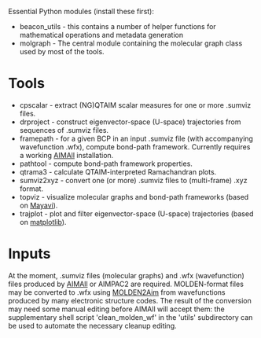 Essential Python modules (install these first):

* beacon_utils - this contains a number of helper functions for mathematical operations and metadata generation
* molgraph - The central module containing the molecular graph class used by most of the tools.

Tools
=====
*	cpscalar   - extract (NG)QTAIM scalar measures for one or more .sumviz files.
*	drproject  - construct eigenvector-space (U-space) trajectories from sequences of .sumviz files.
*	framepath  - for a given BCP in an input .sumviz file (with accompanying wavefunction .wfx), compute bond-path framework. Currently requires a working [AIMAll](https://aim.tkgristmill.com) installation.
*	pathtool   - compute bond-path framework properties.
*	qtrama3    - calculate QTAIM-interpreted Ramachandran plots.
*	sumviz2xyz 	- convert one (or more) .sumviz files to (multi-frame) .xyz format.
*	topviz 	   - visualize molecular graphs and bond-path frameworks (based on [Mayavi](https://github.com/enthought/mayavi)).
*	trajplot  - plot and filter eigenvector-space (U-space) trajectories (based on [matplotlib](https://matplotlib.org/)).

Inputs
======
At the moment, .sumviz files (molecular graphs) and .wfx (wavefunction) files produced by [AIMAll](https://aim.tkgristmill.com) or AIMPAC2 are required. MOLDEN-format files may be converted to .wfx using [MOLDEN2Aim](https://github.com/zorkzou/Molden2AIM) from wavefunctions produced by many electronic structure codes. The result of the conversion may need some manual editing before AIMAll will accept them: the supplementary shell script 'clean_molden_wf' in the 'utils' subdirectory can be used to automate the necessary cleanup editing.
